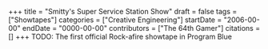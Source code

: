 +++
title = "Smitty's Super Service Station Show"
draft = false
tags = ["Showtapes"]
categories = ["Creative Engineering"]
startDate = "2006-00-00"
endDate = "0000-00-00"
contributors = ["The 64th Gamer"]
citations = []
+++
TODO:
The first official Rock-afire showtape in Program Blue
